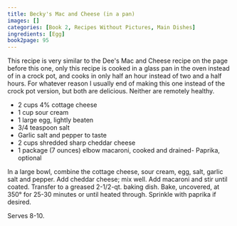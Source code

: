 ```yaml
---
title: Becky's Mac and Cheese (in a pan)
images: []
categories: [Book 2, Recipes Without Pictures, Main Dishes]
ingredients: [Egg]
book2page: 95
---
```


This recipe is very similar to the Dee's Mac and Cheese recipe on the page before this one, only this recipe is cooked in a glass pan in the oven instead of in a crock pot, and cooks in only half an hour instead of two and a half hours. For whatever reason I usually end of making this one instead of the crock pot version, but both are delicious. Neither are remotely healthy. 

- 2 cups 4% cottage cheese
- 1 cup sour cream
- 1 large egg, lightly beaten
- 3/4 teaspoon salt
- Garlic salt and pepper to taste
- 2 cups shredded sharp cheddar cheese
- 1 package (7 ounces) elbow macaroni, cooked and drained- Paprika, optional

In a large bowl, combine the cottage cheese, sour cream, egg, salt, garlic salt and pepper. Add cheddar cheese; mix well. Add macaroni and stir until coated. 
Transfer to a greased 2-1/2-qt. baking dish. Bake, uncovered, at 350° for 25-30 minutes or until heated through. Sprinkle with paprika if desired. 

Serves 8-10.